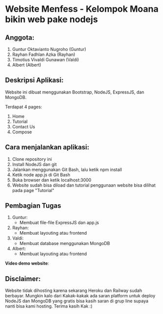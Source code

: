 # Website Menfess - Kelompok Moana bikin web pake nodejs

## Anggota:
1. Guntur Oktavianto Nugroho (Guntur)
2. Rayhan Fadhlan Azka (Rayhan)
3. Timotius Vivaldi Gunawan (Valdi)
4. Albert (Albert)

## Deskripsi Aplikasi:
Website ini dibuat menggunakan Bootstrap, NodeJS, ExpressJS, dan MongoDB.

Terdapat 4 pages:
1. Home
2. Tutorial
3. Contact Us
4. Compose

## Cara menjalankan aplikasi:
1. Clone repository ini
2. Install NodeJS dan git
3. Jalankan menggunakan Git Bash, lalu ketik npm install
4. Ketik node app.js di Git Bash
5. Buka browser dan ketik localhost:3000
6. Website sudah bisa diload dan tutorial penggunaan website bisa dilihat pada page "Tutorial"

## Pembagian Tugas
1. Guntur:
    - Membuat file-file ExpressJS dan app.js
2. Rayhan:
    - Membuat layouting atau frontend
3. Valdi:
    - Membuat database menggunakan MongoDB
4. Albert:
    - Membuat layouting atau frontend
  

**Video demo website**:

## Disclaimer:
Website tidak dihosting karena sekarang Heroku dan Railway sudah berbayar. Mungkin kalo dari Kakak-kakak ada saran platform untuk deploy NodeJS dan MongoDB yang gratis bisa kasih saran di grup line supaya nanti bisa kami hosting. Terima kasih Kak :)
